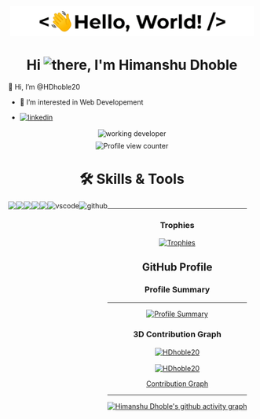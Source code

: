 <p align='center' style='margin: 16px 4px 8px;'>
    <img src="./assets/greetings.gif" alt="Hello World" />
</p>
<h1 align="center">
    Hi <img src='./assets/wave.gif' height='26' alt='there'>, I'm Himanshu Dhoble
</h1>

 👋 Hi, I’m @HDhoble20
- 👀 I’m interested in Web Developement 
  
- [![linkedin](https://img.shields.io/badge/linkedin-0A66C2?style=for-the-badge&logo=linkedin&logoColor=white)](https://www.linkedin.com/in/himanshu-dhoble-6a68a81a5?utm_source=share&utm_campaign=share_via&utm_content=profile&utm_medium=android_app)


<p align='center' style='margin: 16px 4px 8px'>
    <img src="https://images.rawpixel.com/image_800/cHJpdmF0ZS9sci9pbWFnZXMvd2Vic2l0ZS8yMDI0LTAzL3Jhd3BpeGVsX29mZmljZV81Ml9hX21pbmltYWxfYW5kX2xlc3NfZGV0YWlsX2lsbHVzdHJhdGlvbl9vZl9zdF9kNjczMDlkZS1jMTkyLTQ5ZWMtOTIwYi0yNTMwMzFiMjc3NzEuanBn.jpg" alt="working developer">
</p>

<div align="center">
  <img src="https://komarev.com/ghpvc/?username=HDhoble20&color=orange" alt="Profile view counter" />
</div>


</p>
<h1 align="center">🛠 Skills & Tools</h1>
<div align="center" style="display: flex; flex-wrap: wrap;">

<img src="https://img.shields.io/badge/HTML5-E34F26?style=for-the-badge&logo=html5&logoColor=white" />
<img src="https://img.shields.io/badge/CSS3-1572B6?style=for-the-badge&logo=css3&logoColor=white" />
 <img src="https://img.shields.io/badge/MongoDB-47A248?logo=mongodb&logoColor=fff&style=for-the-badge"/>
<img src="https://img.shields.io/badge/JavaScript-323330?style=for-the-badge&logo=javascript&logoColor=F7DF1E" />
<img src="https://img.shields.io/badge/java-%23ED8B00.svg?style=for-the-badge&logo=java&logoColor=white" />
<!--      <img src="https://img.shields.io/badge/Canva-%2300C4CC.svg?&style=for-the-badge&logo=Canva&logoColor=white" alt="canva" /> -->
  <img src="https://img.shields.io/badge/VSCode-0078D4?style=for-the-badge&logo=visual%20studio%20code&logoColor=white" alt="vscode" />
 
  <img src="https://img.shields.io/badge/GitHub-100000?style=for-the-badge&logo=github&logoColor=white" alt="github"/>
  <div>

<hr>

### Trophies
<p align="center">
  <a href="https://github.com/HDhoble20/github-profile-trophy">
    <img src="https://github-profile-trophy.vercel.app/?username=HDhoble20&theme=onedark" alt="Trophies" />
  </a>
</p>



## GitHub Profile

       
### Profile Summary
<hr>

<p align="center">
  <a href="https://github.com/HDhoble20">
    <img src="https://github-profile-summary-cards.vercel.app/api/cards/profile-details?username=HDhoble20&theme=radical" alt="Profile Summary" />
  </a>
</p>


### 3D Contribution Graph
<p align="center">
    <a href="https://github.com/HDhoble20">
<p><img align="center" src="https://github-readme-stats.vercel.app/api?username=HDhoble20&show_icons=true&locale=en" alt="HDhoble20" /></p>
<p><img align="center" src="https://github-readme-streak-stats.herokuapp.com/?user=HDhoble20&" alt="HDhoble20" /></p>Contribution Graph
    </a>
</p>

---

[![Himanshu Dhoble's github activity graph](https://github-readme-activity-graph.vercel.app/graph?username=HDhoble20&theme=react-dark)](https://github.com/HDhoble20/github-readme-activity-graph)
